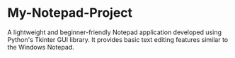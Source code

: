 # My-Notepad-Project
A lightweight and beginner-friendly Notepad application developed using Python's Tkinter GUI library. It provides basic text editing features similar to the Windows Notepad.

